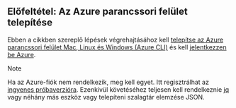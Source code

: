 ## <a name="prerequisite-install-the-azure-cli"></a>Előfeltétel: Az Azure parancssori felület telepítése
Ebben a cikkben szereplő lépések végrehajtásához kell [telepítse az Azure parancssori felület Mac, Linux és Windows (Azure CLI)](../articles/cli-install-nodejs.md) és kell [jelentkezzen be Azure](/cli/azure/authenticate-azure-cli). 

> [!NOTE]
> Ha az Azure-fiók nem rendelkezik, meg kell egyet. Itt regisztrálhat az [ingyenes próbaverzióra](../articles/active-directory/sign-up-organization.md). Ezenkívül követéséhez teljesen kell rendelkeznie [jq](https://stedolan.github.io/jq/) vagy néhány más eszköz vagy telepíteni szalagtár elemzése JSON.
> 
> 

